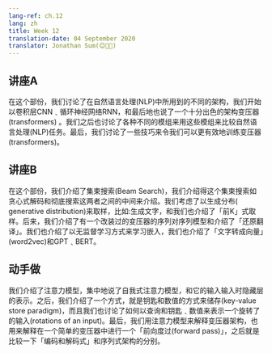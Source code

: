 ```yaml
---
lang-ref: ch.12
lang: zh
title: Week 12
translation-date: 04 September 2020
translator: Jonathan Sum(😊🍩📙)
---
```


## 讲座A


在这个部份，我们讨论了在自然语言处理(NLP)中所用到的不同的架构，我们开始以卷积层CNN﹑循环神经网络RNN，和最后地也说了一个十分出色的架构变压器(transformers) 。我们之后也讨论了各种不同的模组来用这些模组来比较自然语言处理(NLP)任务。最后，我们讨论了一些技巧来令我们可以更有效地训练变压器(transformers)。


## 讲座B

在这个部份，我们介绍了集束搜索(Beam Search)，我们介绍得这个集束搜索如贪心式解码和彻底搜索这两者之间的中间来介绍。我们考虑了以生成分布( generative distribution)来取样，比如:生成文字，和我们也介绍了「前K」式取样。后来，我们介绍了有一个改装过的变压器的序列对序列模型和介绍了「还原翻译」。我们也介绍了以无监督学习方式来学习嵌入，我们也介绍了「文字转成向量」(word2vec)和GPT﹑BERT。

## 动手做

我们介绍了注意力模型，集中地说了自我式注意力模型，和它的输入输入时隐藏层的表示。之后，我们介绍了一个方式，就是钥匙和数值的方式来储存(key-value store paradigm)，而且我们也讨论了如何以查询和钥匙﹑数值来表示一个旋转了的输入(rotations of an input)。最后，我们用注意力模型来解释变压器架构，也用来解释在一个简单的变压器中进行一个「前向度过(forward pass)」，之后就是比较一下「编码和解码式」和序列式架构的分别。
